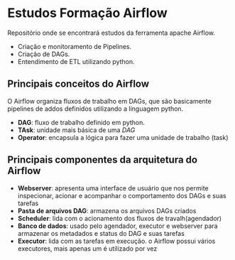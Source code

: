 # Estudos Formação Airflow

Repositório onde se encontrará estudos da ferramenta apache Airflow.

- Criação e monitoramento de Pipelines.
- Criação de DAGs.
- Entendimento de ETL utilizando python.

## Principais conceitos do Airflow

O Airflow organiza fluxos de trabalho em DAGs, que são basicamente pipelines de addos definidos utilizando a linguagem python.

- **DAG**: fluxo de trabalho definido em python.
- **TAsk**: unidade mais básica de uma *DAG*
- **Operator**: encapsula a lógica para fazer uma unidade de trabalho (task)

## Principais componentes da arquitetura do Airflow

- **Webserver**: apresenta uma interface de usuário que nos permite inspecionar, acionar e acompanhar o comportamento dos DAGs e suas tarefas
- **Pasta de arquivos DAG**: armazena os arquivos DAGs criados
- **Scheduler**: lida com o acionamento dos fluxos de travalh(agendador)
- **Banco de dados**: usado pelo agendador, executor e webserver para armazenar os metadados e status do DAG e suas tarefas
- **Executor**: lida com as tarefas em execução. o Airflow possui vários executores, mais apenas um é utilizado por vez
